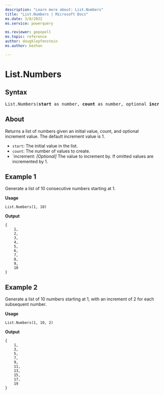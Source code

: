```yaml
---
description: "Learn more about: List.Numbers"
title: "List.Numbers | Microsoft Docs"
ms.date: 3/8/2022
ms.service: powerquery

ms.reviewer: gepopell
ms.topic: reference
author: dougklopfenstein
ms.author: bezhan

---
```

# List.Numbers

## Syntax

<pre>
List.Numbers(<b>start</b> as number, <b>count</b> as number, optional <b>increment</b> as nullable number) as list
</pre>
  
## About

Returns a list of numbers given an initial value, count, and optional increment value. The default increment value is 1.

* `start`: The initial value in the list.
* `count`: The number of values to create.
* `increment: _[Optional]_ The value to increment by. If omitted values are incremented by 1.

## Example 1

Generate a list of 10 consecutive numbers starting at 1.

**Usage**

```powerquery-m
List.Numbers(1, 10)
```

**Output**

```powerquery-m
{
    1,
    2,
    3,
    4,
    5,
    6,
    7,
    8,
    9,
    10
}
```

## Example 2

Generate a list of 10 numbers starting at 1, with an increment of 2 for each subsequent number.

**Usage**

```powerquery-m
List.Numbers(1, 10, 2)
```

**Output**

```powerquery-m
{
    1,
    3,
    5,
    7,
    9,
    11,
    13,
    15,
    17,
    19
}
```

